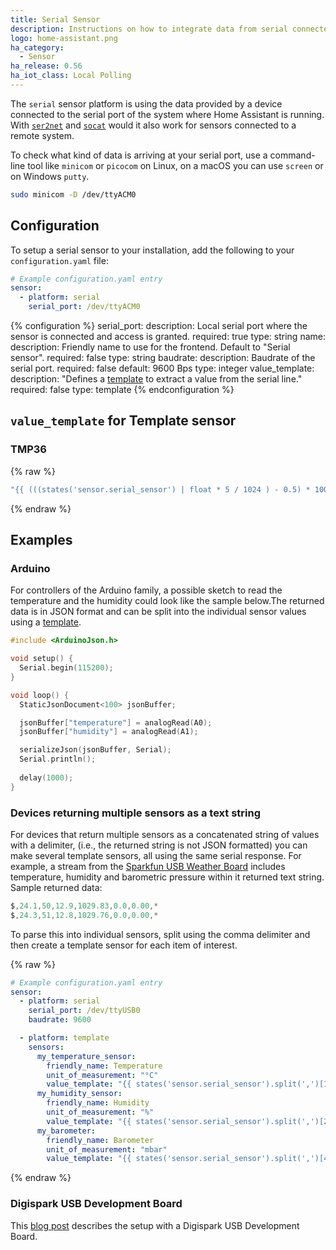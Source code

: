 ```yaml
---
title: Serial Sensor
description: Instructions on how to integrate data from serial connected sensors into Home Assistant.
logo: home-assistant.png
ha_category:
  - Sensor
ha_release: 0.56
ha_iot_class: Local Polling
---
```


The `serial` sensor platform is using the data provided by a device connected to the serial port of the system where Home Assistant is running. With [`ser2net`](http://ser2net.sourceforge.net/) and [`socat`](http://www.dest-unreach.org/socat/) would it also work for sensors connected to a remote system.

To check what kind of data is arriving at your serial port, use a command-line tool like `minicom` or `picocom` on Linux, on a macOS you can use `screen` or on Windows `putty`.

```bash
sudo minicom -D /dev/ttyACM0
```

## Configuration

To setup a serial sensor to your installation, add the following to your `configuration.yaml` file:

```yaml
# Example configuration.yaml entry
sensor:
  - platform: serial
    serial_port: /dev/ttyACM0
```

{% configuration %}
serial_port:
  description: Local serial port where the sensor is connected and access is granted.
  required: true
  type: string
name:
  description: Friendly name to use for the frontend. Default to "Serial sensor".
  required: false
  type: string
baudrate:
  description: Baudrate of the serial port.
  required: false
  default: 9600 Bps
  type: integer
value_template:
  description: "Defines a [template](/docs/configuration/templating/#processing-incoming-data) to extract a value from the serial line."
  required: false
  type: template
{% endconfiguration %}

## `value_template` for Template sensor

### TMP36

{% raw %}
```yaml
"{{ (((states('sensor.serial_sensor') | float * 5 / 1024 ) - 0.5) * 100) | round(1) }}"
```
{% endraw %}

## Examples

### Arduino

For controllers of the Arduino family, a possible sketch to read the temperature and the humidity could look like the sample below.The returned data is in JSON format and can be split into the individual sensor values using a [template](/docs/configuration/templating/#processing-incoming-data).

```c
#include <ArduinoJson.h>

void setup() {
  Serial.begin(115200);
}

void loop() {
  StaticJsonDocument<100> jsonBuffer;

  jsonBuffer["temperature"] = analogRead(A0);
  jsonBuffer["humidity"] = analogRead(A1);

  serializeJson(jsonBuffer, Serial);
  Serial.println();
  
  delay(1000);
}
```

### Devices returning multiple sensors as a text string

For devices that return multiple sensors as a concatenated string of values with a delimiter, (i.e., the returned string is not JSON formatted) you can make several template sensors, all using the same serial response. For example, a stream from the [Sparkfun USB Weather Board](https://www.sparkfun.com/products/retired/9800) includes temperature, humidity and barometric pressure within it returned text string. Sample returned data:

```c
$,24.1,50,12.9,1029.83,0.0,0.00,*
$,24.3,51,12.8,1029.76,0.0,0.00,*
```

To parse this into individual sensors, split using the comma delimiter and then create a template sensor for each item of interest.

{% raw %}
```yaml
# Example configuration.yaml entry
sensor:
  - platform: serial
    serial_port: /dev/ttyUSB0
    baudrate: 9600

  - platform: template
    sensors:
      my_temperature_sensor:
        friendly_name: Temperature
        unit_of_measurement: "°C"
        value_template: "{{ states('sensor.serial_sensor').split(',')[1] | float }}"
      my_humidity_sensor:
        friendly_name: Humidity
        unit_of_measurement: "%"
        value_template: "{{ states('sensor.serial_sensor').split(',')[2] | float }}"
      my_barometer:
        friendly_name: Barometer
        unit_of_measurement: "mbar"
        value_template: "{{ states('sensor.serial_sensor').split(',')[4] | float }}"
```
{% endraw %}

### Digispark USB Development Board

This [blog post](/blog/2017/10/23/simple-analog-sensor/) describes the setup with a Digispark USB Development Board.
